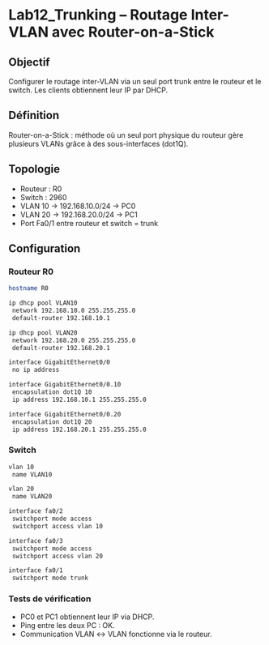 # Lab12_Trunking – Routage Inter-VLAN avec Router-on-a-Stick
## Objectif
Configurer le routage inter-VLAN via un seul port trunk entre le routeur et le switch. Les clients obtiennent leur IP par DHCP.

## Définition
Router-on-a-Stick : méthode où un seul port physique du routeur gère plusieurs VLANs grâce à des sous-interfaces (dot1Q).

## Topologie
- Routeur : R0
- Switch : 2960
- VLAN 10 → 192.168.10.0/24 → PC0
- VLAN 20 → 192.168.20.0/24 → PC1
- Port Fa0/1 entre routeur et switch = trunk

## Configuration
### Routeur R0
```bash 
hostname R0

ip dhcp pool VLAN10
 network 192.168.10.0 255.255.255.0
 default-router 192.168.10.1

ip dhcp pool VLAN20
 network 192.168.20.0 255.255.255.0
 default-router 192.168.20.1

interface GigabitEthernet0/0
 no ip address

interface GigabitEthernet0/0.10
 encapsulation dot1Q 10
 ip address 192.168.10.1 255.255.255.0

interface GigabitEthernet0/0.20
 encapsulation dot1Q 20
 ip address 192.168.20.1 255.255.255.0
```
### Switch
```bash
vlan 10
 name VLAN10

vlan 20
 name VLAN20

interface fa0/2
 switchport mode access
 switchport access vlan 10

interface fa0/3
 switchport mode access
 switchport access vlan 20

interface fa0/1
 switchport mode trunk
```
### Tests de vérification
- PC0 et PC1 obtiennent leur IP via DHCP.
- Ping entre les deux PC : OK.
- Communication VLAN ↔ VLAN fonctionne via le routeur.
